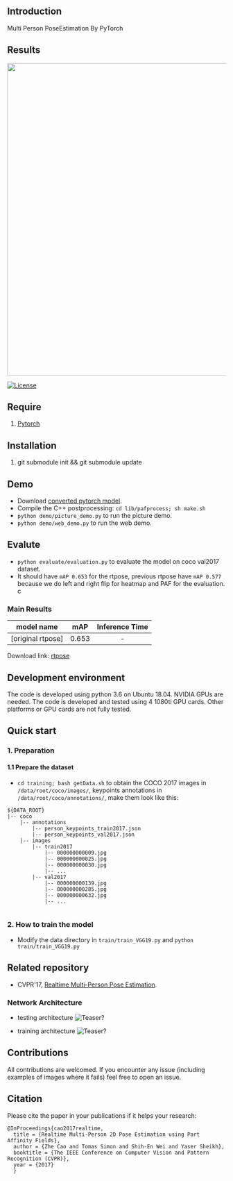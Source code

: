 ## Introduction
Multi Person PoseEstimation By PyTorch

## Results

<p align="left">
<img src="https://github.com/tensorboy/pytorch_Realtime_Multi-Person_Pose_Estimation/blob/master/readme/result.gif", width="720">
</p>

[![License](https://img.shields.io/github/license/mashape/apistatus.svg)](https://opensource.org/licenses/MIT) 

## Require
1. [Pytorch](http://pytorch.org/)

## Installation
1. git submodule init && git submodule update

## Demo
- Download [converted pytorch model](https://www.dropbox.com/s/ae071mfm2qoyc8v/pose_model.pth?dl=0).
- Compile the C++ postprocessing: `cd lib/pafprocess; sh make.sh` 
- `python demo/picture_demo.py` to run the picture demo.
- `python demo/web_demo.py` to run the web demo.

## Evalute
- `python evaluate/evaluation.py` to evaluate the model on coco val2017 dataset.
- It should have `mAP 0.653` for the rtpose, previous rtpose have `mAP 0.577` because we do left and right flip for heatmap and PAF for the evaluation. 
c
### Main Results

| model name| mAP |  Inference Time | 
| :---------: | :---------: |:---------: |
|[original rtpose]   | 0.653 |-|

Download link:
[rtpose](https://www.dropbox.com/s/ae071mfm2qoyc8v/pose_model.pth?dl=0)

## Development environment

The code is developed using python 3.6 on Ubuntu 18.04. NVIDIA GPUs are needed. The code is developed and tested using 4 1080ti GPU cards. Other platforms or GPU cards are not fully tested.  

## Quick start

### 1. Preparation

#### 1.1 Prepare the dataset
- `cd training; bash getData.sh` to obtain the COCO 2017 images in `/data/root/coco/images/`, keypoints annotations in `/data/root/coco/annotations/`,
make them look like this:
```
${DATA_ROOT}
|-- coco
    |-- annotations
        |-- person_keypoints_train2017.json
        |-- person_keypoints_val2017.json
    |-- images
        |-- train2017
            |-- 000000000009.jpg
            |-- 000000000025.jpg
            |-- 000000000030.jpg
            |-- ... 
        |-- val2017
            |-- 000000000139.jpg
            |-- 000000000285.jpg
            |-- 000000000632.jpg
            |-- ... 
        

```

### 2. How to train the model
- Modify the data directory in `train/train_VGG19.py` and `python train/train_VGG19.py`

## Related repository
- CVPR'17, [Realtime Multi-Person Pose Estimation](https://github.com/ZheC/Realtime_Multi-Person_Pose_Estimation).

### Network Architecture
- testing architecture
![Teaser?](https://github.com/tensorboy/pytorch_Realtime_Multi-Person_Pose_Estimation/blob/master/readme/pose.png)

- training architecture
![Teaser?](https://github.com/tensorboy/pytorch_Realtime_Multi-Person_Pose_Estimation/blob/master/readme/training_structure.png)

## Contributions

All contributions are welcomed. If you encounter any issue (including examples of images where it fails) feel free to open an issue.

## Citation
Please cite the paper in your publications if it helps your research: 

    @InProceedings{cao2017realtime,
      title = {Realtime Multi-Person 2D Pose Estimation using Part Affinity Fields},
      author = {Zhe Cao and Tomas Simon and Shih-En Wei and Yaser Sheikh},
      booktitle = {The IEEE Conference on Computer Vision and Pattern Recognition (CVPR)},
      year = {2017}
      }
